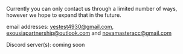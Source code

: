 Currently you can only contact us through a limited number of ways, however we hope to expand that in the future.

email addresses: yestest4930@gmail.com, exousiapartnership@outlook.com and novamasteracc@gmail.com

Discord server(s): coming soon
